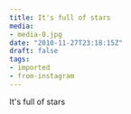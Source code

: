 ```yaml
---
title: It's full of stars
media:
- media-0.jpg
date: "2010-11-27T23:18:15Z"
draft: false
tags:
- imported
- from-instagram
---
```

It's full of stars
